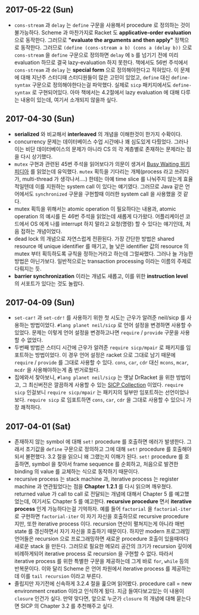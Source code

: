 ## 2017-05-22 (Sun)

* `cons-stream` 과 `delay` 는 `define` 구문을 사용해서 procedure 로 정의하는 것이 불가능하다. Scheme 과 마찬가지로 Racket 도 **applicative-order evaluation** 으로 동작한다. 그러므로 **"evaluate the arguments and then apply"** 정책으로 동작한다. 그러므로 `(define (cons-stream a b) (cons a (delay b))` 으로 `cons-stream` 을 `define` 구문으로 정의하면 `delay` 에 `b` 를 넘기기 전에 미리 evaluation 하므로 결국 lazy-evaluation 하지 못한다. 책에서도 56번 주석에서 `cons-stream` 과 `delay` 는 **special form** 으로 정의해야한다고 적혀있다. 이 문제에 대해 지난주 스터디때 스터디원들이 많은 고민이 있었고, `define` 대신 `define-syntax` 구문으로 정의해야한다는걸 파악했다. 실제로 `sicp` 패키지에서도 `define-syntax` 로 구현되어있다. 아마 책에서는 4.2절에서 lazy evaluation 에 대해 다루는 내용이 있는데, 여기서 소개되지 않을까 싶다.

## 2017-04-30 (Sun)

* **serialized** 와 비교해서 **interleaved** 의 개념을 이해한것이 한가지 수확이다. 
* concurrency 문제는 데이터베이스 수업 시간에나 꽤 심도있게 다뤘었다. 그러나 이는 비단 데이터베이스의 문제가 아니라 CS 의 각 계층별로 존재하는 문제라는 점을 다시 상기했다.
* `mutex` 구현과 관련된 45번 주석을 읽어보다가 의문이 생겨서 [Busy Waiting 위키피디아](https://en.wikipedia.org/wiki/Busy_waiting#Alternatives) 를 읽었는데 유익했다. `mutex` 획득을 기다리는 개체(process 라고 쓰려다가, multi-thread 가 생각나서....) 한테는 아예 time slice 를 나눠주지 않는게 효율적일텐데 이를 지원하는 system call 이 있다는 얘기였다. 그러므로 Java 같은 언어에서도 `synchronized` 구문을 구현할때 이러한 system call 을 사용했을 것 같다.
* mutex 획득을 위해서는 atomic operation 이 필요하다는 내용과, atomic operation 의 예시를 든 46번 주석을 읽었는데 새롭게 다가왔다. 어플리케이션 코드에서 OS 에게 나를 interrupt 하지 말라고 요청(명령) 할 수 있다는 얘기인데, 처음 접하는 개념이었다.
* dead lock 의 개념으로 자연스럽게 전환된다. 가장 간단한 방법은 shared resource 에 unique identifier 를 매기고, 늘 낮은 identifier 값의 resource 의 mutex 부터 획득하도록 규칙을 정하는거라고 하는데 그럴싸했다. 그러나 늘 가능한 방법은 아닌가보다. 일반적으로는 transaction processing 이라는 이름의 주제로 다뤄지는 듯.
* **barrier synchronization** 이라는 개념도 새롭고, 이를 위한 **instruction level** 의 서포트가 있다는 것도 놀랍다.

## 2017-04-09 (Sun)

* `set-car!` 과 `set-cdr!` 를 사용하기 위한 첫 시도는 근우가 알려준 neil/sicp 를 사용하는 방법이었다. `#lang planet neil/sicp` 로 언어 설정을 변경하면 사용할 수 있었다. 문제는 이렇게 언어 설정을 변경하고나면 `require` / `provide` 구문을 사용할 수 없었다.
* 두번째 방법은 스터디 시간에 근우가 알려준 `require sicp/mpair` 로 패키지를 임포트하는 방법이었다. 이 경우 언어 설정은 racket 으로 그대로 남기 때문에 `require` / `provide` 를 그대로 사용할 수 있다. `cons`, `car`, `cdr` 대신 `mcons`, `mcar`, `mcdr` 을 사용해야하는게 좀 번거로웠다.
* 집에와서 찾아보니, `#lang planet neil/sicp` 는 옛날 DrRacket 을 위한 방법이고, 그 최신버전은 깔끔하게 사용할 수 있는 [SICP Collection](http://docs.racket-lang.org/sicp-manual/index.html) 이었다. `require sicp` 인걸보니 `require sicp/mpair` 는 패키지의 일부만 임포트하는 선언이었나보다. `require sicp` 로 임포트하면 `cons`, `car`, `cdr` 을 그대로 사용할 수 있으니 가장 쾌적하다.

## 2017-04-01 (Sat)

* 존재하지 않는 symbol 에 대해 `set!` procedure 를 호출하면 에러가 발생한다. 그래서 초기값을 `define` 구문으로 정의하고 그에 대해 `set!` procedure 를 호출해야되서 불편했다. 3.2 절을 읽으니 왜 그랬는지 이해가 된다. `set!` procedure 를 호출하면, symbol 을 찾아서 frame sequence 를 순회하고, 처음으로 발견한 binding 의 value 를 교체하는 식으로 동작하기 때문이다.
* recursive process 는 stack machine 과, iterative process 는 register machine 과 연관됬었다는 점을 **Chapter 1.2.1** 를 다시 읽으며 깨우쳤다. returned value 가 call to call 로 전달되는 개념에 대해서 Chapter 5 를 예고했었는데, 여기서도 Chapter 5 를 예고한다. **recursive procedure** 면서 **iterative process** 인게 가능하다는걸 기억하자. 예를 들어 `factorial` 을 `factorial-iter` 로 구현하면 `factorial-iter` 이 자기 자신을 호출하므로 recursive procedure 지만, 또한  iterative process 이다. recursion 연산이 펼쳐지는게 아니라 매번 state 를 갱신하면서 자기 자신을 호출하기 때문이다. 하지만 modern 프로그래밍 언어들은 recursion 으로 프로그래밍하면 새로운 procedure 호출이 있을때마다 새로운 stack 을 만든다. 그러므로 필요한 메모리 공간의 크기가 recursion 깊이에 비례하게되어 iterative process 로 recursion 을 구현할 수 없다. 따라서 iterative process 를 위한 특별한 구문을 제공하는데 그게 바로 `for`, `while` 등의 반복문이다. 이와 달리 Scheme 은 언어 차원에서 iterative process 를 제공하는데 이를 `tail recursion` 이라고 부른다.
* 졸립지만 자기전에 신속하게 3.2.4 절을 훑으며 읽어봤다. procedure call = new environment creation 이라고 인식하게 됬다. 지금 들여다보고있는 이 내용이 `closure` 인건가 싶다. 만약 맞다면, 앞으로 누군가 `closure` 의 개념에 대해 묻는다면 SICP 의 Chapter 3.2 를 추천해주고 싶다.
   